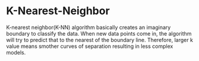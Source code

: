 # K-Nearest-Neighbor
K-nearest neighbor(K-NN) algorithm basically creates an imaginary boundary to classify the data. When new data points come in, the algorithm will try to predict that to the nearest of the boundary line. Therefore, larger k value means smother curves of separation resulting in less complex models.
